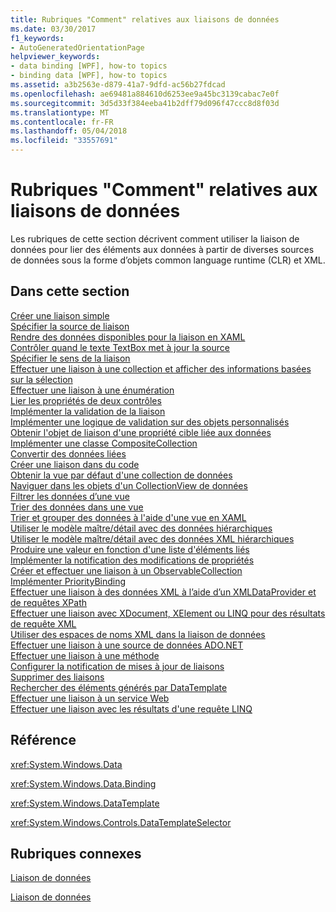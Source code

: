 ```yaml
---
title: Rubriques "Comment" relatives aux liaisons de données
ms.date: 03/30/2017
f1_keywords:
- AutoGeneratedOrientationPage
helpviewer_keywords:
- data binding [WPF], how-to topics
- binding data [WPF], how-to topics
ms.assetid: a3b2563e-d879-41a7-9dfd-ac56b27fdcad
ms.openlocfilehash: ae69481a884610d6253ee9a45bc3139cabac7e0f
ms.sourcegitcommit: 3d5d33f384eeba41b2dff79d096f47ccc8d8f03d
ms.translationtype: MT
ms.contentlocale: fr-FR
ms.lasthandoff: 05/04/2018
ms.locfileid: "33557691"
---
```

# <a name="data-binding-how-to-topics"></a>Rubriques "Comment" relatives aux liaisons de données
Les rubriques de cette section décrivent comment utiliser la liaison de données pour lier des éléments aux données à partir de diverses sources de données sous la forme d’objets common language runtime (CLR) et XML.  
  
## <a name="in-this-section"></a>Dans cette section  
 [Créer une liaison simple](../../../../docs/framework/wpf/data/how-to-create-a-simple-binding.md)  
 [Spécifier la source de liaison](../../../../docs/framework/wpf/data/how-to-specify-the-binding-source.md)  
 [Rendre des données disponibles pour la liaison en XAML](../../../../docs/framework/wpf/data/how-to-make-data-available-for-binding-in-xaml.md)  
 [Contrôler quand le texte TextBox met à jour la source](../../../../docs/framework/wpf/data/how-to-control-when-the-textbox-text-updates-the-source.md)  
 [Spécifier le sens de la liaison](../../../../docs/framework/wpf/data/how-to-specify-the-direction-of-the-binding.md)  
 [Effectuer une liaison à une collection et afficher des informations basées sur la sélection](../../../../docs/framework/wpf/data/how-to-bind-to-a-collection-and-display-information-based-on-selection.md)  
 [Effectuer une liaison à une énumération](../../../../docs/framework/wpf/data/how-to-bind-to-an-enumeration.md)  
 [Lier les propriétés de deux contrôles](../../../../docs/framework/wpf/data/how-to-bind-the-properties-of-two-controls.md)  
 [Implémenter la validation de la liaison](../../../../docs/framework/wpf/data/how-to-implement-binding-validation.md)  
 [Implémenter une logique de validation sur des objets personnalisés](../../../../docs/framework/wpf/data/how-to-implement-validation-logic-on-custom-objects.md)  
 [Obtenir l'objet de liaison d'une propriété cible liée aux données](../../../../docs/framework/wpf/data/how-to-get-the-binding-object-from-a-bound-target-property.md)  
 [Implémenter une classe CompositeCollection](../../../../docs/framework/wpf/data/how-to-implement-a-compositecollection.md)  
 [Convertir des données liées](../../../../docs/framework/wpf/data/how-to-convert-bound-data.md)  
 [Créer une liaison dans du code](../../../../docs/framework/wpf/data/how-to-create-a-binding-in-code.md)  
 [Obtenir la vue par défaut d'une collection de données](../../../../docs/framework/wpf/data/how-to-get-the-default-view-of-a-data-collection.md)  
 [Naviguer dans les objets d'un CollectionView de données](../../../../docs/framework/wpf/data/how-to-navigate-through-the-objects-in-a-data-collectionview.md)  
 [Filtrer les données d’une vue](../../../../docs/framework/wpf/data/how-to-filter-data-in-a-view.md)  
 [Trier des données dans une vue](../../../../docs/framework/wpf/data/how-to-sort-data-in-a-view.md)  
 [Trier et grouper des données à l'aide d'une vue en XAML](../../../../docs/framework/wpf/data/how-to-sort-and-group-data-using-a-view-in-xaml.md)  
 [Utiliser le modèle maître/détail avec des données hiérarchiques](../../../../docs/framework/wpf/data/how-to-use-the-master-detail-pattern-with-hierarchical-data.md)  
 [Utiliser le modèle maître/détail avec des données XML hiérarchiques](../../../../docs/framework/wpf/data/how-to-use-the-master-detail-pattern-with-hierarchical-xml-data.md)  
 [Produire une valeur en fonction d'une liste d'éléments liés](../../../../docs/framework/wpf/data/how-to-produce-a-value-based-on-a-list-of-bound-items.md)  
 [Implémenter la notification des modifications de propriétés](../../../../docs/framework/wpf/data/how-to-implement-property-change-notification.md)  
 [Créer et effectuer une liaison à un ObservableCollection](../../../../docs/framework/wpf/data/how-to-create-and-bind-to-an-observablecollection.md)  
 [Implémenter PriorityBinding](../../../../docs/framework/wpf/data/how-to-implement-prioritybinding.md)  
 [Effectuer une liaison à des données XML à l’aide d’un XMLDataProvider et de requêtes XPath](../../../../docs/framework/wpf/data/how-to-bind-to-xml-data-using-an-xmldataprovider-and-xpath-queries.md)  
 [Effectuer une liaison avec XDocument, XElement ou LINQ pour des résultats de requête XML](../../../../docs/framework/wpf/data/how-to-bind-to-xdocument-xelement-or-linq-for-xml-query-results.md)  
 [Utiliser des espaces de noms XML dans la liaison de données](../../../../docs/framework/wpf/data/how-to-use-xml-namespaces-in-data-binding.md)  
 [Effectuer une liaison à une source de données ADO.NET](../../../../docs/framework/wpf/data/how-to-bind-to-an-ado-net-data-source.md)  
 [Effectuer une liaison à une méthode](../../../../docs/framework/wpf/data/how-to-bind-to-a-method.md)  
 [Configurer la notification de mises à jour de liaisons](../../../../docs/framework/wpf/data/how-to-set-up-notification-of-binding-updates.md)  
 [Supprimer des liaisons](../../../../docs/framework/wpf/data/how-to-clear-bindings.md)  
 [Rechercher des éléments générés par DataTemplate](../../../../docs/framework/wpf/data/how-to-find-datatemplate-generated-elements.md)  
 [Effectuer une liaison à un service Web](../../../../docs/framework/wpf/data/how-to-bind-to-a-web-service.md)  
 [Effectuer une liaison avec les résultats d'une requête LINQ](../../../../docs/framework/wpf/data/how-to-bind-to-the-results-of-a-linq-query.md)  
  
## <a name="reference"></a>Référence  
 <xref:System.Windows.Data>  
  
 <xref:System.Windows.Data.Binding>  
  
 <xref:System.Windows.DataTemplate>  
  
 <xref:System.Windows.Controls.DataTemplateSelector>  
  
## <a name="related-sections"></a>Rubriques connexes  
 [Liaison de données](../../../../docs/framework/wpf/data/data-binding-wpf.md)  
  
 [Liaison de données](../../../../docs/framework/wpf/advanced/optimizing-performance-data-binding.md)
